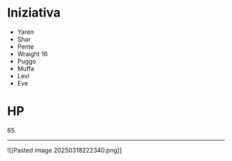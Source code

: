 # Iniziativa
- Yaren
- Shar
- Pente
- Wraight 16
- Puggo
- Muffa
- Levi
- Eve



# HP
65

---

![[Pasted image 20250318222340.png]]